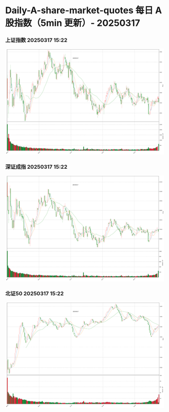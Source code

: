 
# Daily-A-share-market-quotes 每日 A 股指数（5min 更新）- 20250317

### 上证指数 20250317 15:22
![](./fig/2025/3/20250317-sh000001.png)

### 深证成指 20250317 15:22
![](./fig/2025/3/20250317-sz399001.png)

### 北证50 20250317 15:22
![](./fig/2025/3/20250317-bj899050.png)
